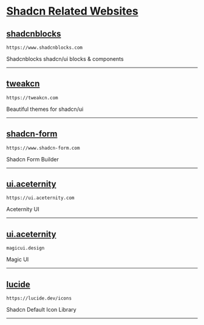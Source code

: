 # [Shadcn Related Websites](https://ui.shadcn.com/)

## [shadcnblocks](https://www.shadcnblocks.com/)
```link
https://www.shadcnblocks.com
```
Shadcnblocks shadcn/ui blocks & components
______
## [tweakcn](https://tweakcn.com/)
```link
https://tweakcn.com
```
Beautiful themes for shadcn/ui
______
## [shadcn-form](https://www.shadcn-form.com/)
```link
https://www.shadcn-form.com
```
Shadcn Form Builder
______
## [ui.aceternity](https://ui.aceternity.com/)
```link
https://ui.aceternity.com
```
Aceternity UI
______
## [ui.aceternity](https://magicui.design/)
```link
magicui.design
```
Magic UI
______
## [lucide](https://lucide.dev/icons/)
```link
https://lucide.dev/icons
```
Shadcn Default Icon Library
______
